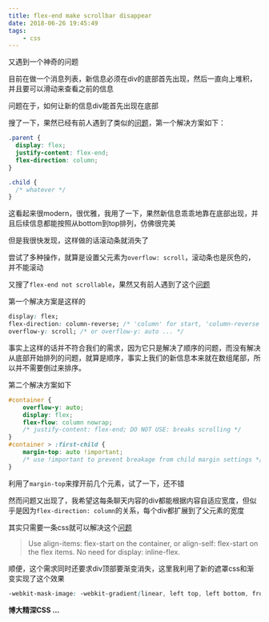 ```yaml
---
title: flex-end make scrollbar disappear
date: 2018-06-26 19:45:49
tags:
    - css
---
```


又遇到一个神奇的问题

目前在做一个消息列表，新信息必须在div的底部首先出现，然后一直向上堆积，并且要可以滑动来查看之前的信息

问题在于，如何让新的信息div能首先出现在底部

搜了一下，果然已经有前人遇到了类似的[问题](https://stackoverflow.com/questions/6401869/stacking-divs-from-bottom-to-top)，第一个解决方案如下：
```css
.parent {
  display: flex;
  justify-content: flex-end;
  flex-direction: column;
}

.child {
  /* whatever */
}
```
这看起来很modern，很优雅，我用了一下，果然新信息乖乖地靠在底部出现，并且后续信息都能按照从bottom到top排列，仿佛很完美

但是我很快发现，这样做的话滚动条就消失了

尝试了多种操作，就算是设置父元素为`overflow: scroll`，滚动条也是灰色的，并不能滚动

又搜了`flex-end not scrollable`，果然又有前人遇到了这个[问题](https://stackoverflow.com/questions/36130760/use-justify-content-flex-end-and-to-have-vertical-scrollbar)

第一个解决方案是这样的
```css
display: flex;
flex-direction: column-reverse; /* 'column' for start, 'column-reverse' for end */
overflow-y: scroll; /* or overflow-y: auto ... */
```
事实上这样的话并不符合我们的需求，因为它只是解决了顺序的问题，而没有解决从底部开始排列的问题，就算是顺序，事实上我们的新信息本来就在数组尾部，所以并不需要倒过来排序。

第二个解决方案如下
```css
#container {
    overflow-y: auto;
    display: flex;
    flex-flow: column nowrap;
    /* justify-content: flex-end; DO NOT USE: breaks scrolling */
}
#container > :first-child {
    margin-top: auto !important;
    /* use !important to prevent breakage from child margin settings */
}
```
利用了`margin-top`来撑开前几个元素，试了一下，还不错

然而问题又出现了，我希望这每条聊天内容的div都能根据内容自适应宽度，但似乎是因为`flex-direction: column`的关系，每个div都扩展到了父元素的宽度

其实只需要一条css就可以解决这个[问题](https://stackoverflow.com/questions/40141163/make-flex-items-take-content-width-not-width-of-parent-container)

> Use align-items: flex-start on the container, or align-self: flex-start on the flex items.
> No need for display: inline-flex.


顺便，这个需求同时还要求div顶部要渐变消失，这里我利用了新的遮罩css和渐变实现了这个效果
```css
-webkit-mask-image: -webkit-gradient(linear, left top, left bottom, from(rgba(0,0,0,0)), color-stop(0.2, rgba(0,0,0,1)), to(rgba(0,0,0,1)));
```
**博大精深CSS ...**